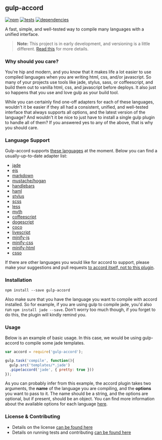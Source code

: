 gulp-accord
-----------

[![npm](http://img.shields.io/npm/v/gulp-accord.svg?style=flat)](https://badge.fury.io/js/gulp-accord) [![tests](http://img.shields.io/travis/carrot/gulp-accord/master.svg?style=flat)](https://travis-ci.org/carrot/gulp-accord) [![dependencies](http://img.shields.io/gemnasium/carrot/gulp-accord.svg?style=flat)](https://gemnasium.com/carrot/gulp-accord)

A fast, simple, and well-tested way to compile many languages with a unified interface.

> **Note:** This project is in early development, and versioning is a little different. [Read this](http://markup.im/#q4_cRZ1Q) for more details.

### Why should you care?

You're hip and modern, and you know that it makes life a lot easier to use compiled languages when you are writing html, css, and/or javascript. So many of your projects use tools like jade, stylus, sass, or coffeescript, and build them out to vanilla html, css, and javascript before deploys. It also just so happens that you use and love gulp as your build tool.

While you can certainly find one-off adapters for each of these languages, wouldn't it be easier if they all had a consistent, unified, and well-tested interface that always supports all options, and the latest version of the language? And wouldn't it be nice to just have to install a single gulp plugin to handle all of them? If you answered yes to any of the above, that is why you should care.

### Language Support

Gulp-accord supports [these languages](https://github.com/jenius/accord#supported-languages) at the moment. Below you can find a usually-up-to-date adapter list:

- [jade](http://jade-lang.com/)
- [ejs](https://github.com/visionmedia/ejs)
- [markdown](https://github.com/chjj/marked)
- [mustache/hogan](https://github.com/twitter/hogan.js)
- [handlebars](https://github.com/wycats/handlebars.js)
- [haml](https://github.com/visionmedia/haml.js)
- [stylus](http://learnboost.github.io/stylus/)
- [scss](https://github.com/andrew/node-sass)
- [less](https://github.com/less/less.js/)
- [myth](https://github.com/segmentio/myth)
- [coffeescript](http://coffeescript.org/)
- [dogescript](https://github.com/remixz/dogescript)
- [coco](https://github.com/satyr/coco)
- [livescript](https://github.com/gkz/LiveScript)
- [minify-js](https://github.com/mishoo/UglifyJS2)
- [minify-css](https://github.com/GoalSmashers/clean-css)
- [minify-html](https://github.com/kangax/html-minifier)
- [csso](https://github.com/css/csso)

If there are other languages you would like for accord to support, please make your suggestions and pull requests [to accord itself, not to this plugin](https://github.com/jenius/accord#adding-languages).

### Installation

```
npm install --save gulp-accord
```

Also make sure that you have the language you want to compile with accord installed. So for example, if you are using gulp to compile jade, you'd also run `npm install jade --save`. Don't worry too much though, if you forget to do this, the plugin will kindly remind you.

### Usage

Below is an example of basic usage. In this case, we would be using gulp-accord to compile some jade templates.

```js
var accord = require('gulp-accord');

gulp.task('compile', function(){
  gulp.src('templates/*.jade')
  .pipe(accord('jade', { pretty: true }))
});
```

As you can probably infer from this example, the accord plugin takes two arguments, the **name** of the language you are compiling, and the **options** you want to pass to it. The name should be a string, and the options are optional, but if present, should be an object. You can find more information about the available options for each language [here](https://github.com/jenius/accord/tree/master/docs).

### License & Contributing

- Details on the license [can be found here](LICENSE.md)
- Details on running tests and contributing [can be found here](contributing.md)
